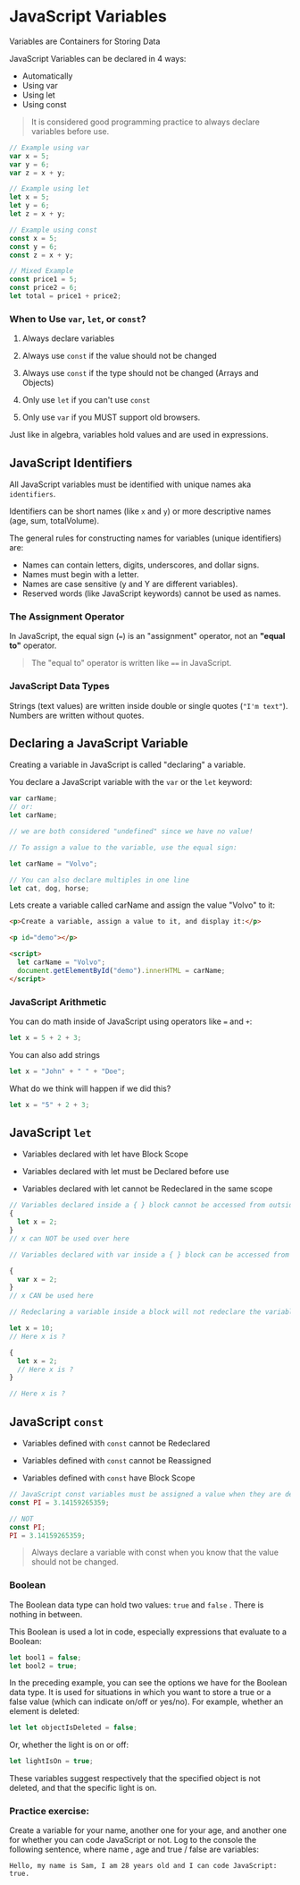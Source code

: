 # JavaScript Variables

Variables are Containers for Storing Data

JavaScript Variables can be declared in 4 ways:

- Automatically
- Using var
- Using let
- Using const

> It is considered good programming practice to always declare variables before use.

```js
// Example using var
var x = 5;
var y = 6;
var z = x + y;

// Example using let
let x = 5;
let y = 6;
let z = x + y;

// Example using const
const x = 5;
const y = 6;
const z = x + y;

// Mixed Example
const price1 = 5;
const price2 = 6;
let total = price1 + price2;
```

### When to Use `var`, `let`, or `const`?

1. Always declare variables

2. Always use `const` if the value should not be changed

3. Always use `const` if the type should not be changed (Arrays and Objects)

4. Only use `let` if you can't use `const`

5. Only use `var` if you MUST support old browsers.

Just like in algebra, variables hold values and are used in expressions.

## JavaScript Identifiers

All JavaScript variables must be identified with unique names aka `identifiers`.

Identifiers can be short names (like `x` and `y`) or more descriptive names (age, sum, totalVolume).

The general rules for constructing names for variables (unique identifiers) are:

- Names can contain letters, digits, underscores, and dollar signs.
- Names must begin with a letter.
- Names are case sensitive (y and Y are different variables).
- Reserved words (like JavaScript keywords) cannot be used as names.

### The Assignment Operator

In JavaScript, the equal sign (`=`) is an "assignment" operator, not an **"equal to"** operator.

> The "equal to" operator is written like `==` in JavaScript.

### JavaScript Data Types

Strings (text values) are written inside double or single quotes (`"I'm text"`). Numbers are written without quotes.

## Declaring a JavaScript Variable

Creating a variable in JavaScript is called "declaring" a variable.

You declare a JavaScript variable with the `var` or the `let` keyword:

```js
var carName;
// or:
let carName;

// we are both considered "undefined" since we have no value!

// To assign a value to the variable, use the equal sign:

let carName = "Volvo";

// You can also declare multiples in one line
let cat, dog, horse;
```

Lets create a variable called carName and assign the value "Volvo" to it:

```html
<p>Create a variable, assign a value to it, and display it:</p>

<p id="demo"></p>

<script>
  let carName = "Volvo";
  document.getElementById("demo").innerHTML = carName;
</script>
```

### JavaScript Arithmetic

You can do math inside of JavaScript using operators like `=` and `+`:

```js
let x = 5 + 2 + 3;
```

You can also add strings

```js
let x = "John" + " " + "Doe";
```

What do we think will happen if we did this?

```js
let x = "5" + 2 + 3;
```

## JavaScript `let`

- Variables declared with let have Block Scope

- Variables declared with let must be Declared before use

- Variables declared with let cannot be Redeclared in the same scope

```js
// Variables declared inside a { } block cannot be accessed from outside the block:
{
  let x = 2;
}
// x can NOT be used over here

// Variables declared with var inside a { } block can be accessed from outside the block:

{
  var x = 2;
}
// x CAN be used here

// Redeclaring a variable inside a block will not redeclare the variable outside the block:

let x = 10;
// Here x is ?

{
  let x = 2;
  // Here x is ?
}

// Here x is ?
```

## JavaScript `const`

- Variables defined with `const` cannot be Redeclared

- Variables defined with `const` cannot be Reassigned

- Variables defined with `const` have Block Scope

```js
// JavaScript const variables must be assigned a value when they are declared:
const PI = 3.14159265359;

// NOT
const PI;
PI = 3.14159265359;
```

> Always declare a variable with const when you know that the value should not be changed.

### Boolean

The Boolean data type can hold two values: `true` and `false` . There is nothing in between.

This Boolean is used a lot in code, especially expressions that evaluate to a Boolean:

```js
let bool1 = false;
let bool2 = true;
```

In the preceding example, you can see the options we have for the Boolean data type. It is used for situations in which you want to store a true or a false value (which can indicate on/off or yes/no). For example, whether an element is deleted:

```js
let let objectIsDeleted = false;
```

Or, whether the light is on or off:

```js
let lightIsOn = true;
```

These variables suggest respectively that the specified object is not deleted, and that the specific light is on.

### Practice exercise:

Create a variable for your name, another one for your age, and another one for whether you can code JavaScript or not. Log to the console the following sentence, where name , age and true / false are variables:

`Hello, my name is Sam, I am 28 years old and I can code JavaScript: true.`

<!-- ```js
const myName = "Sam";
const myAge = 28;
const coder = true;
const message =
  "Hello, my name is " +
  myName +
  ", I years old and I can code JavaScript: " +
  coder +
  ".";
console.log(message);
``` -->
